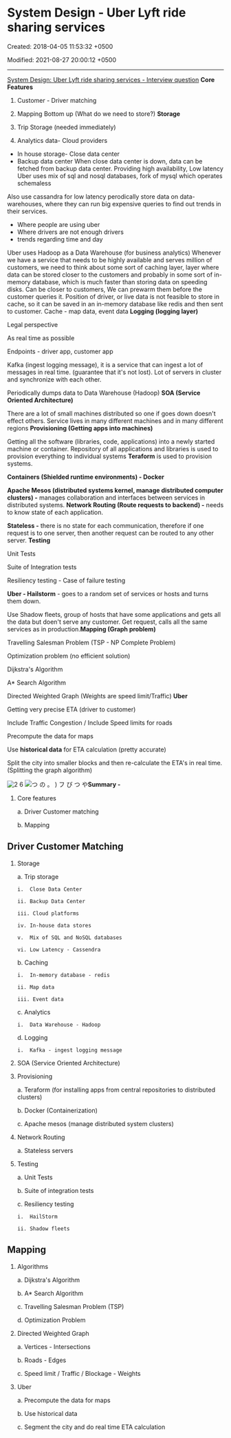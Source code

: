 # System Design - Uber Lyft ride sharing services

Created: 2018-04-05 11:53:32 +0500

Modified: 2021-08-27 20:00:12 +0500

---

[System Design: Uber Lyft ride sharing services - Interview question](https://www.youtube.com/watch?v=J3DY3Te3A_A)
**Core Features**

1.  Customer - Driver matching

2.  Mapping
Bottom up (What do we need to store?)
**Storage**

1.  Trip Storage (needed immediately)

2.  Analytics data-   Cloud providers
-   In house storage-   Close data center
-   Backup data center
When close data center is down, data can be fetched from backup data center. Providing high availability, Low latency
Uber uses mix of sql and nosql databases, fork of mysql which operates schemaless

Also use cassandra for low latency
perodically store data on data-warehouses, where they can run big expensive queries to find out trends in their services.
-   Where people are using uber
-   Where drivers are not enough drivers
-   trends regarding time and day

Uber uses Hadoop as a Data Warehouse (for business analytics)
Whenever we have a service that needs to be highly available and serves million of customers, we need to think about some sort of caching layer, layer where data can be stored closer to the customers and probably in some sort of in-memory database, which is much faster than storing data on speeding disks.
Can be closer to customers, We can prewarm them before the customer queries it.
Position of driver, or live data is not feasible to store in cache, so it can be saved in an in-memory database like redis and then sent to customer.
Cache - map data, event data
**Logging (logging layer)**

Legal perspective

As real time as possible

Endpoints - driver app, customer app

Kafka (ingest logging message), it is a service that can ingest a lot of messages in real time. (guarantee that it's not lost). Lot of servers in cluster and synchronize with each other.

Periodically dumps data to Data Warehouse (Hadoop)
**SOA (Service Oriented Architecture)**

There are a lot of small machines distributed so one if goes down doesn't effect others. Service lives in many different machines and in many different regions
**Provisioning (Getting apps into machines)**

Getting all the software (libraries, code, applications) into a newly started machine or container.
Repository of all applications and libraries is used to provision everything to individual systems
**Teraform** is used to provision systems.

**Containers (Shielded runtime environments) - Docker**

**Apache Mesos (distributed systems kernel, manage distributed computer clusters) -** manages collaboration and interfaces between services in distributed systems.
**Network Routing (Route requests to backend) -** needs to know state of each application.

**Stateless -** there is no state for each communication, therefore if one request is to one server, then another request can be routed to any other server.
**Testing**

Unit Tests

Suite of Integration tests

Resiliency testing - Case of failure testing

**Uber - Hailstorm** - goes to a random set of services or hosts and turns them down.

Use Shadow fleets, group of hosts that have some applications and gets all the data but doen't serve any customer. Get request, calls all the same services as in production.**Mapping (Graph problem)**

Travelling Salesman Problem (TSP - NP Complete Problem)

Optimization problem (no efficient solution)

Dijkstra's Algorithm

A* Search Algorithm

Directed Weighted Graph (Weights are speed limit/Traffic)
**Uber**

Getting very precise ETA (driver to customer)

Include Traffic Congestion / Include Speed limits for roads

Precompute the data for maps

Use **historical data** for ETA calculation (pretty accurate)

Split the city into smaller blocks and then re-calculate the ETA's in real time. (Splitting the graph algorithm)

![2 6 ](media/System-Design---Uber-Lyft-ride-sharing-services-image1.png)
![つ の 。 ) フ び つ や ](media/System-Design---Uber-Lyft-ride-sharing-services-image2.png)**Summary -**

1.  Core features

    a.  Driver Customer matching

    b.  Mapping
## Driver Customer Matching

1.  Storage

    a.  Trip storage

        i.  Close Data Center

        ii. Backup Data Center

        iii. Cloud platforms

        iv. In-house data stores

        v.  Mix of SQL and NoSQL databases

        vi. Low Latency - Cassendra

    b.  Caching

        i.  In-memory database - redis

        ii. Map data

        iii. Event data

    c.  Analytics

        i.  Data Warehouse - Hadoop

    d.  Logging

        i.  Kafka - ingest logging message

2.  SOA (Service Oriented Architecture)

3.  Provisioning

    a.  Teraform (for installing apps from central repositories to distributed clusters)

    b.  Docker (Containerization)

    c.  Apache mesos (manage distributed system clusters)

4.  Network Routing

    a.  Stateless servers

5.  Testing

    a.  Unit Tests

    b.  Suite of integration tests

    c.  Resiliency testing

        i.  HailStorm

        ii. Shadow fleets
## Mapping

1.  Algorithms

    a.  Dijkstra's Algorithm

    b.  A* Search Algorithm

    c.  Travelling Salesman Problem (TSP)

    d.  Optimization Problem

2.  Directed Weighted Graph

    a.  Vertices - Intersections

    b.  Roads - Edges

    c.  Speed limit / Traffic / Blockage - Weights

3.  Uber

    a.  Precompute the data for maps

    b.  Use historical data

    c.  Segment the city and do real time ETA calculation
